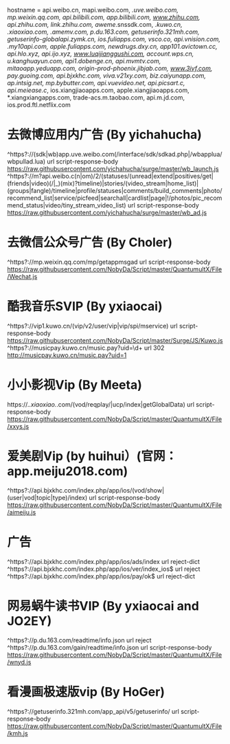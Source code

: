 hostname = api.weibo.cn, mapi.weibo.com, *.uve.weibo.com, mp.weixin.qq.com, api.bilibili.com, app.bilibili.com, www.zhihu.com, api.zhihu.com, link.zhihu.com, aweme*.snssdk.com, *.kuwo.cn, *.xiaoxiao*.com, *.amemv.com, p.du.163.com, getuserinfo.321mh.com, getuserinfo-globalapi.zymk.cn, ios.fuliapps.com, vsco.co, api.vnision.com, *.my10api.com, apple.fuliapps.com, newdrugs.dxy.cn, app101.avictown.cc, api.hlo.xyz, api.ijo.xyz, www.luqijianggushi.com, account.wps.cn, u.kanghuayun.com, api1.dobenge.cn, api.mvmtv.com, mitaoapp.yeduapp.com, origin-prod-phoenix.jibjab.com, www.3ivf.com, pay.guoing.com, api.bjxkhc.com, viva.v21xy.com, biz.caiyunapp.com, ap*.intsig.net, mp.bybutter.com, api.vuevideo.net, api.picsart.c*, api.meiease.c*, ios.xiangjiaoapps.com, apple.xiangjiaoapps.com, *.xiangxiangapps.com, trade-acs.m.taobao.com, api.m.jd.com, ios.prod.ftl.netflix.com


# 去微博应用内广告 (By yichahucha)
^https?://(sdk|wb)app.uve.weibo.com(/interface/sdk/sdkad.php|/wbapplua/wbpullad.lua) url script-response-body https://raw.githubusercontent.com/yichahucha/surge/master/wb_launch.js
^https?://m?api.weibo.c(n|om)/2/(statuses/(unread|extend|positives/get|(friends|video)(/|_)(mix)?timeline)|stories/(video_stream|home_list)|(groups|fangle)/timeline|profile/statuses|comments/build_comments|photo/recommend_list|service/picfeed|searchall|cardlist|page|!/photos/pic_recommend_status|video/tiny_stream_video_list) url script-response-body https://raw.githubusercontent.com/yichahucha/surge/master/wb_ad.js

# 去微信公众号广告 (By Choler)
^https?:\/\/mp\.weixin\.qq\.com\/mp\/getappmsgad url script-response-body https://raw.githubusercontent.com/NobyDa/Script/master/QuantumultX/File/Wechat.js

# 酷我音乐SVIP (By yxiaocai)
^https?:\/\/vip1\.kuwo\.cn\/(vip\/v2\/user\/vip|vip\/spi/mservice) url script-response-body https://raw.githubusercontent.com/NobyDa/Script/master/Surge/JS/Kuwo.js
^https?:\/\/musicpay\.kuwo\.cn\/music\.pay\?uid\=\d+ url 302 http://musicpay.kuwo.cn/music.pay?uid=1

# 小小影视Vip (By Meeta)
https:\/\/.*\.xiaoxiao.*\.com\/(vod\/reqplay\/|ucp/index|getGlobalData) url script-response-body https://raw.githubusercontent.com/NobyDa/Script/master/QuantumultX/File/xxys.js

# 爱美剧Vip (by huihui）(官网：app.meiju2018.com)
^https?:\/\/api.bjxkhc.com\/index\.php\/app\/ios\/(vod\/show|(user|vod|topic|type)\/index) url script-response-body https://raw.githubusercontent.com/NobyDa/Script/master/QuantumultX/File/aimeiju.js
# 广告
^https?://api.bjxkhc.com/index.php/app/ios/ads/index url reject-dict
^https?://api.bjxkhc.com/index.php/app/ios/ver/index_ios$ url reject
^https?://api.bjxkhc.com/index.php/app/ios/pay/ok$ url reject-dict

# 网易蜗牛读书VIP (By yxiaocai and JO2EY)
^https?://p\.du\.163\.com/readtime/info.json url reject
^https?:\/\/p\.du\.163\.com\/gain\/readtime\/info\.json url script-response-body https://raw.githubusercontent.com/NobyDa/Script/master/QuantumultX/File/wnyd.js

# 看漫画极速版vip (By HoGer)
^https?:\/\/getuserinfo\.321mh\.com\/app_api\/v5\/getuserinfo\/ url script-response-body https://raw.githubusercontent.com/NobyDa/Script/master/QuantumultX/File/kmh.js
